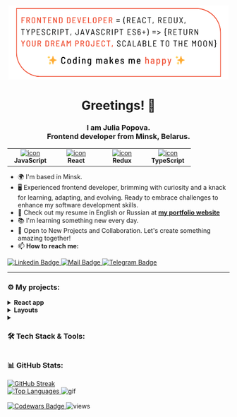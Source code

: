 <div align="center">
      <img src="https://github.com/veluat/veluat/blob/main/Frontend.png" alt="img top" width="500"/>
<h1>Greetings! 👋</h1>
      <h3>I am Julia Popova.<br/>Frontend developer from Minsk, Belarus.</h3>
<table align="center">
      <tbody>
            <tr>
                  <td align="center" width="90">
                        <a target="_blank" rel="noopener noreferrer nofollow" href="https://techstack-generator.vercel.app/js-icon.svg">
                              <img src="https://techstack-generator.vercel.app/js-icon.svg" alt="icon" width="55" height="55" data-canonical-src="https://techstack-generator.vercel.app/ts-icon.svg" style="max-width: 100%;">
                        </a><br/><b>JavaScript</b>
                  </td>
                  <td align="center" width="90">
                        <a target="_blank" rel="noopener noreferrer nofollow" href="https://camo.githubusercontent.com/48a026f4399514afed27e76efb9f48e139a0ba4b613d933a8c7a094dc1da475c/68747470733a2f2f74656368737461636b2d67656e657261746f722e76657263656c2e6170702f72656163742d69636f6e2e737667">
                              <img src="https://camo.githubusercontent.com/48a026f4399514afed27e76efb9f48e139a0ba4b613d933a8c7a094dc1da475c/68747470733a2f2f74656368737461636b2d67656e657261746f722e76657263656c2e6170702f72656163742d69636f6e2e737667" alt="icon" width="55" height="55" data-canonical-src="https://techstack-generator.vercel.app/react-icon.svg" style="max-width: 100%;">
                        </a><br/><b>React</b>
                  </td>
                  <td align="center" width="90">
                        <a target="_blank" rel="noopener noreferrer nofollow" href="https://camo.githubusercontent.com/f11e1481e5e3499035c7d93b1c29b4ae58c79a188807c27fefb457ffd3ff8963/68747470733a2f2f74656368737461636b2d67656e657261746f722e76657263656c2e6170702f72656475782d69636f6e2e737667">
                              <img src="https://camo.githubusercontent.com/f11e1481e5e3499035c7d93b1c29b4ae58c79a188807c27fefb457ffd3ff8963/68747470733a2f2f74656368737461636b2d67656e657261746f722e76657263656c2e6170702f72656475782d69636f6e2e737667" alt="icon" width="55" height="55" data-canonical-src="https://techstack-generator.vercel.app/redux-icon.svg" style="max-width: 100%;">
                        </a><br/><b>Redux</b>
                  </td>
                  <td align="center" width="90">
                        <a target="_blank" rel="noopener noreferrer nofollow" href="https://camo.githubusercontent.com/b8dc7de058b6dca715cef009bc63e74b49f0747d6252cff3da6e7289bf8774d1/68747470733a2f2f74656368737461636b2d67656e657261746f722e76657263656c2e6170702f74732d69636f6e2e737667">
                              <img src="https://camo.githubusercontent.com/b8dc7de058b6dca715cef009bc63e74b49f0747d6252cff3da6e7289bf8774d1/68747470733a2f2f74656368737461636b2d67656e657261746f722e76657263656c2e6170702f74732d69636f6e2e737667" alt="icon" width="55" height="55" data-canonical-src="https://techstack-generator.vercel.app/ts-icon.svg" style="max-width: 100%;">
                        </a><br/><b>TypeScript</b>
                  </td>
            </tr>
      </tbody>
</table>
</div>

* 🌍  I'm based in Minsk.
* 🖥️  Experienced frontend developer, brimming with curiosity and a knack for learning, adapting, and evolving. Ready to embrace challenges to enhance my software development skills.
* 💼  Check out my resume in English or Russian at <a href="https://veluat.github.io/portfolio-app" target="_blank"><b>my portfolio website</b></a>
* 📚  I'm learning something new every day.
* 🤝 Open to New Projects and Collaboration. Let's create something amazing together!
* 📫 **How to reach me:**
<a href="https://www.linkedin.com/in/julia-popova-developer/" target="_blank">
    <img src="https://img.shields.io/badge/linkedin-%230077B5.svg?style=for-the-badge&logo=linkedin&logoColor=white"  alt="Linkedin Badge" style="max-width: 100%;">
  </a>
    <a href="mailto:j.popova.dev@gmail.com">
   <img src="https://img.shields.io/badge/Gmail-f05237?style=for-the-badge&logo=gmail&logoColor=white" alt="Mail Badge" style="max-width: 100%;">
   </a>
    <a href="https://t.me/veluat" target="_blank">
  <img src="https://img.shields.io/badge/Telegram-2CA5E0?style=for-the-badge&logo=telegram&logoColor=white" alt="Telegram Badge" style="max-width: 100%;">
</a>

___
### ⚙️ My projects:
<details>
<summary><b>React app</b></summary>
 <ul>
      <li>
        <a href="https://dual-counter.netlify.app/">Dual Counter</a>
     </li>
       <li>
        <a href="https://veluat.github.io/task-manager-app/login">Task Manager</a></li>
      <li>
        <a href="https://veluat.github.io/social-network-app/#/login">Social Network</a>
       </li>
      <li>
        <a href="https://weather-matter.netlify.app/">Weather Matter</a>
     </li>
  </ul>
</details>
<details>
<summary><b>Layouts</b></summary>
<ul>
    <li>
        <a href="https://pizza-ordering-layout.netlify.app/">Интернет-магазин по заказу пиццы</a>
     </li>
<li>
        <a href="https://taxi-services-layout.netlify.app/">Taxi Services</a>
     </li>
<li>
        <a href="https://veluat.github.io/digital-art-layout/">Digital Art & NFT Marketplace</a>
     </li>
</ul>
      </details>
      
<details>
      <summary><h3>🛠 Tech Stack & Tools:</h3></summary>
      <div align="center">
      <img src="https://img.shields.io/badge/javascript-%23F7DF1E.svg?style=for-the-badge&logo=javascript&logoColor=%23323330" alt="JavaScript Badge">
      <img src="https://img.shields.io/badge/typescript-%23007ACC.svg?style=for-the-badge&logo=typescript&logoColor=white" alt="TypeScript Badge">
      <img src="https://img.shields.io/badge/react-%2320232a.svg?style=for-the-badge&logo=react&logoColor=%2361DAFB" alt="React Badge">
      <img src="https://img.shields.io/badge/React_Router-CA4245?style=for-the-badge&logo=react-router&logoColor=white" alt="React Router Badge">
      <img src="https://img.shields.io/badge/React_Query-FF4154?style=for-the-badge&logo=ReactQuery&logoColor=white" alt="React Query Badge">
      <img src="https://img.shields.io/badge/redux-%23593d88.svg?style=for-the-badge&logo=redux&logoColor=white" alt="Redux Badge">
      <img src="https://img.shields.io/badge/redux_toolkit-%23593d88.svg?style=for-the-badge&logo=redux&logoColor=white" alt="Redux Toolkit Badge">
      <img src="https://img.shields.io/badge/Redux%20saga-%23593d88?style=for-the-badge&logo=redux%20saga&logoColor=white" alt="Redux Saga Badge">
      <img src="https://img.shields.io/badge/React%20Hook%20Form-%23EC5990.svg?style=for-the-badge&logo=reacthookform&logoColor=white" alt="React Hook Form Badge">
      <img src="https://img.shields.io/badge/Formik/Yup-black?style=for-the-badge&amp;logo=formik&amp;logoColor=white" alt="Formik Badge">
      <img src="https://img.shields.io/badge/node.js-6DA55F?style=for-the-badge&logo=node.js&logoColor=white" alt="Node.js Badge">
      <img src="https://img.shields.io/badge/Axios-5A29E4.svg?style=for-the-badge&amp;logo=Axios&amp;logoColor=white" alt="Axios Badge">
      <img src="https://img.shields.io/badge/Postman-FF6C37?style=for-the-badge&logo=Postman&logoColor=white" alt="Postman Badge">
      <img src="https://img.shields.io/badge/-Swagger-%23Clojure?style=for-the-badge&logo=swagger&logoColor=white" alt="Swagger Badge">
      <img src="https://img.shields.io/badge/-jest-%23C21325?style=for-the-badge&logo=jest&logoColor=white" alt="Jest Badge">
      <img src="https://img.shields.io/badge/-Storybook-FF4785?style=for-the-badge&logo=storybook&logoColor=white" alt="Storybook Badge">
      <img src="https://img.shields.io/badge/prettier-1A2C34?style=for-the-badge&amp;logo=prettier&amp;logoColor=F7BA3E" alt="Prettier Badge">
      <img src="https://img.shields.io/badge/eslint-3A33D1?style=for-the-badge&logo=eslint&logoColor=white" alt="ESLint Badge">
      <img src="https://img.shields.io/badge/git-%23F05033.svg?style=for-the-badge&logo=git&logoColor=white" alt="Git">
      <img src="https://img.shields.io/badge/Lodash-3492FF?style=for-the-badge&logo=lodash&logoColor=white" alt="Lodash Badge">
      <img src="https://img.shields.io/badge/figma-%23F24E1E.svg?style=for-the-badge&logo=figma&logoColor=white" alt="Figma">
      <img src="https://img.shields.io/badge/Canva-%2300C4CC.svg?&style=for-the-badge&logo=Canva&logoColor=white" alt="Canva">
      <img src="https://img.shields.io/badge/jquery-%230769AD.svg?style=for-the-badge&logo=jquery&logoColor=white" alt="JQuery">
      <img src="https://img.shields.io/badge/html5-%23E34F26.svg?style=for-the-badge&logo=html5&logoColor=white" alt="HTML5 Badge">
      <img src="https://img.shields.io/badge/css3-%231572B6.svg?style=for-the-badge&logo=css3&logoColor=white" alt="CSS3 Badge">
      <img src="https://img.shields.io/badge/SASS-hotpink.svg?style=for-the-badge&logo=SASS&logoColor=white" alt="SASS Badge">
      <img src="https://img.shields.io/badge/styled--components-DB7093?style=for-the-badge&logo=styled-components&logoColor=white" alt="Styled Components Badge">
      <img src="https://img.shields.io/badge/radix%20ui-161618.svg?style=for-the-badge&logo=radix-ui&logoColor=white" alt="Radix UI Badge">
      <img src="https://img.shields.io/badge/Material%20UI-007FFF?style=for-the-badge&logo=mui&logoColor=white" alt="MUI Badge">
      <img src="https://img.shields.io/badge/Bootstrap-563D7C?style=for-the-badge&logo=bootstrap&logoColor=white" alt="Bootstrap Badge">
      <img src="https://img.shields.io/badge/Ant%20Design-1890FF?style=for-the-badge&logo=antdesign&logoColor=white" alt="Ant Design Badge">
      <img src="https://img.shields.io/badge/chatGPT-74aa9c?style=for-the-badge&logo=openai&logoColor=white" alt="ChatGPT">
      <img src="https://img.shields.io/badge/Vite-B73BFE?style=for-the-badge&logo=vite&logoColor=FFD62E" alt="Vite">
      <img src="https://img.shields.io/badge/yarn-%232C8EBB.svg?style=for-the-badge&logo=yarn&logoColor=white" alt="Yarn">
      <img src="https://img.shields.io/badge/pnpm-%234a4a4a.svg?style=for-the-badge&logo=pnpm&logoColor=f69220" alt="PNPM">
      <img src="https://img.shields.io/badge/NPM-%23CB3837.svg?style=for-the-badge&logo=npm&logoColor=white" alt="NPM">
      <img src="https://img.shields.io/badge/webstorm-143?style=for-the-badge&logo=webstorm&logoColor=white&color=black" alt="WebStorm">
      <img src="https://img.shields.io/badge/Visual_Studio_Code-0078D4?style=for-the-badge&logo=visual%20studio%20code&logoColor=white" alt="Visual Studio Code">
      <img src="https://img.shields.io/badge/github%20pages-121013?style=for-the-badge&logo=github&logoColor=white" alt="Github Page">
      <img src="https://img.shields.io/badge/Netlify-00C7B7?style=for-the-badge&logo=netlify&logoColor=white" alt="Netlify">
      <img src="https://img.shields.io/badge/vercel-%23000000.svg?style=for-the-badge&logo=vercel&logoColor=white" alt="Vercel">
      <img src="https://img.shields.io/badge/heroku-%23430098.svg?style=for-the-badge&logo=heroku&logoColor=white" alt="Heroku">
      </div>
</details>
      <h3>📊 GitHub Stats:</h3>
<a href="https://git.io/streak-stats">
      <img src="https://github-readme-streak-stats.herokuapp.com/?user={veluat}&theme=swift&date_format=j%20M%5B%20Y%5D" alt="GitHub Streak">
</a>
<br/>
<div>
      <a href="https://github.com/veluat/github-readme-stats">
            <img src="https://github-readme-stats.vercel.app/api/top-langs/?username=veluat&layout=compact&theme=swift" alt="Top Languages">
      </a>
      <img src="https://github.com/veluat/veluat/blob/main/gif-gif-gif.gif?raw=true" alt="gif" width="180">
</div>
<br/>
<div>
      <a href="https://www.codewars.com/users/veluat" target="_blank">
            <img src="https://www.codewars.com/users/veluat/badges/micro" alt="Codewars Badge">
      </a>
      <img src="https://komarev.com/ghpvc/?username=veluat" alt="views">
</div>





 
